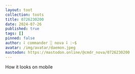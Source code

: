 ```yaml
---
layout: toot
collection: toots
title: 0726230200
date: 2024-07-26
published: true
tags: []
pinned: false
author: ⸸ commander ░ nova ⸸ :~$
avatar: /img/avatar/daemon.jpeg
mastodon: https://mastodon.online/@cmdr_nova/0726230200
---
```


How it looks on mobile
